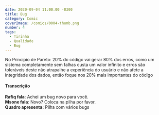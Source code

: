 ```yaml
---
date: 2020-09-04 11:00:00 -0300
title: Bug
category: Comic
coverImage: /comics/0004-thumb.png
number: 4
tags:
  - Tirinha
  - Qualidade
  - Bug
---
```


No Princípio de Pareto: 20% do código vai gerar 80% dos erros, como um sistema completamente sem falhas custa um valor infinito e erros são toleráveis deste não atrapalhe a experiência do usuário e não afete a integridade dos dados, então foque nos 20% mais importantes do código

#### Transcrição

**Rafiq fala**: Achei um bug novo para você.  
**Msone fala**: Novo? Coloca na pilha por favor.  
**Quadro apresenta:** Pilha com vários bugs  
